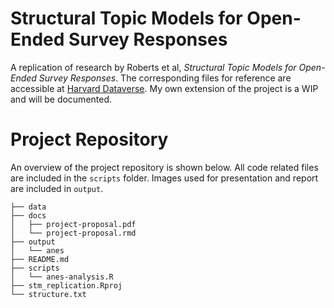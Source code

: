 # Structural Topic Models for Open-Ended Survey Responses

A replication of research by Roberts et al, *Structural Topic Models for Open-Ended Survey Responses*. The corresponding files for reference are accessible at [Harvard Dataverse](https://dataverse.harvard.edu/dataset.xhtml?persistentId=doi:10.7910/DVN/29405). My own extension of the project is a WIP and will be documented. 

# Project Repository 

An overview of the project repository is shown below. All code related files are included in the `scripts` folder. Images used for presentation and report are included in `output`. 

```
├── data
├── docs
│   ├── project-proposal.pdf
│   └── project-proposal.rmd
├── output
│   └── anes
├── README.md
├── scripts
│   └── anes-analysis.R
├── stm_replication.Rproj
└── structure.txt
```

